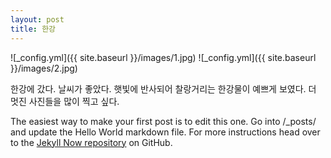 ```yaml
---
layout: post
title: 한강
---
```



![_config.yml]({{ site.baseurl }}/images/1.jpg)
![_config.yml]({{ site.baseurl }}/images/2.jpg)

한강에 갔다. 날씨가 좋았다.
햇빛에 반사되어 찰랑거리는 한강물이 예쁘게 보였다.
더 멋진 사진들을 많이 찍고 싶다.

The easiest way to make your first post is to edit this one. Go into /_posts/ and update the Hello World markdown file. For more instructions head over to the [Jekyll Now repository](https://github.com/barryclark/jekyll-now) on GitHub.
